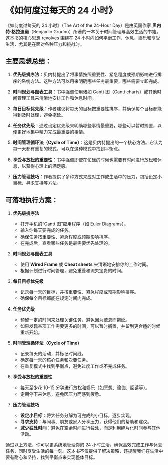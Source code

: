 # 《如何度过每天的 24 小时》

《如何度过每天的 24 小时》（The Art of the 24-Hour Day）是由英国作家 **贝内特·格拉迪诺**（Benjamin Grudno）所著的一本关于时间管理与高效生活的书籍。这本书的核心思想 revolves 围绕在 24 小时内如何平衡工作、休息、娱乐和享受生活，尤其是在面对各种压力和挑战时。

## 主要思想总结：

1. **优先级排序法**：贝内特提出了将事情按照重要性、紧急程度或预期影响进行排序的系统方法。这种方法可以用来明确哪些任务最重要，哪些需要立即完成。
2. **时间规划与图表工具**：书中强调使用诸如 Gantt 图（Gantt charts）或其他时间管理工具来清晰地安排工作和休息时间。

3. **每日目标优先级**：作者建议将每天的目标按重要性排序，并确保每个目标都能得到及时处理，避免拖延。

4. **任务优先级**：通过设定优先级来明确哪些事情最重要，哪些可以暂时搁置，以便更好地集中精力完成最重要的事情。

5. **时间管理循环法（Cycle of Time）**：这是贝内特提出的一个核心方法。它认为每一天都有重复的模式，可以在这种模式中找到平衡点。

6. **享受与放松的重要性**：书中强调即使在忙碌的时候也需要有时间进行放松和休息，以获得心理上的满足感。

7. **压力管理技巧**：作者提供了多种方式来应对工作或生活中的压力，包括设定小目标、寻求支持等方法。

## 可落地执行方案：

1. **优先级排序法**

   - 打开手机的“Gantt 图”应用程序（如 Euler Diagrams）。
   - 输入你每天要完成的任务。
   - 确保任务按重要性、紧急程度或预期影响排序。
   - 在完成后，查看哪些任务是最需要优先处理的。

2. **时间规划与图表工具**

   - 使用 **Wired Frame** 或 **Cheat sheets** 来清晰地安排你的工作时间。
   - 根据计划进行时间管理，避免重叠和流失宝贵的时间。

3. **每日目标优先级**

   - 记录每一天的目标，并按重要性、紧急程度或预期影响排序。
   - 确保每个目标都能在规定时间内完成。

4. **任务优先级**

   - 预留一定的时间来处理关键任务，避免因为疏忽而拖延。
   - 如果发现某项工作需要更多的时间，可以暂时搁置，并留到更合适的时候重新开始。

5. **时间管理循环法（Cycle of Time）**

   - 记录每天的活动，并标记时间线。
   - 确定每一天的核心任务和次要任务。
   - 在重复模式中找到平衡点，避免过度工作或不完成任务。

6. **享受与放松的重要性**

   - 每天至少花 10-15 分钟进行放松和娱乐（如冥想、瑜伽、阅读等）。
   - 定期停下来休息，避免因压力而感到疲惫。

7. **压力管理技巧**
   - **设定小目标**：将大任务分解为可完成的小目标，逐步实现。
   - **寻求支持**：与同事、朋友或家人分享压力，获得他们的帮助和建议。
   - **减少独处时间**：避免在空余时间进行独处，而是利用碎片化时间参与其他活动。

通过以上方法，你可以更系统地管理你的 24 小时生活，确保高效完成工作与休息任务，同时享受生活的每一刻。这本书不仅提供了解决策略，还提醒我们在生活中要有耐心和坚持，找到平衡点来实现整体目标。
